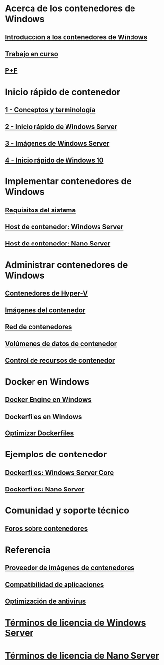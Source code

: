 # Acerca de los contenedores de Windows
## [Introducción a los contenedores de Windows](about/about_overview.md)
## [Trabajo en curso](about/work_in_progress.md)
## [P+F](about/faq.md)

# Inicio rápido de contenedor
## [1 - Conceptos y terminología](quick_start/quick_start.md)
## [2 - Inicio rápido de Windows Server](quick_start/quick_start_windows_server.md)
## [3 - Imágenes de Windows Server](quick_start/quick_start_images.md)
## [4 - Inicio rápido de Windows 10](quick_start/quick_start_windows_10.md)

# Implementar contenedores de Windows
## [Requisitos del sistema](deployment/system_requirements.md)
## [Host de contenedor: Windows Server](deployment/deployment.md)
## [Host de contenedor: Nano Server](deployment/deployment_nano.md)

# Administrar contenedores de Windows
## [Contenedores de Hyper-V](management/hyperv_container.md)
## [Imágenes del contenedor](management/manage_images.md)
## [Red de contenedores](management/container_networking.md)
## [Volúmenes de datos de contenedor](management/manage_data.md)
## [Control de recursos de contenedor](management/manage_resources.md)

# Docker en Windows
## [Docker Engine en Windows](deployment/docker_windows.md)
## [Dockerfiles en Windows](docker/manage_windows_dockerfile.md)
## [Optimizar Dockerfiles](docker/optimize_windows_dockerfile.md)

# Ejemplos de contenedor
## [Dockerfiles: Windows Server Core](https://github.com/Microsoft/Virtualization-Documentation/tree/master/windows-container-samples/windowsservercore)
## [Dockerfiles: Nano Server](https://github.com/Microsoft/Virtualization-Documentation/tree/master/windows-container-samples/nanoserver)

# Comunidad y soporte técnico
## [Foros sobre contenedores](https://social.msdn.microsoft.com/Forums/en-US/home?forum=windowscontainers)

# Referencia
## [Proveedor de imágenes de contenedores](https://github.com/PowerShell/ContainerProvider)
## [Compatibilidad de aplicaciones](reference/app_compat.md)
## [Optimización de antivirus](https://msdn.microsoft.com/en-us/windows/hardware/drivers/ifs/anti-virus-optimization-for-windows-containers)
# [Términos de licencia de Windows Server](EULA.md)
# [Términos de licencia de Nano Server](Nano_EULA.md)



<!--HONumber=Jun16_HO1-->



